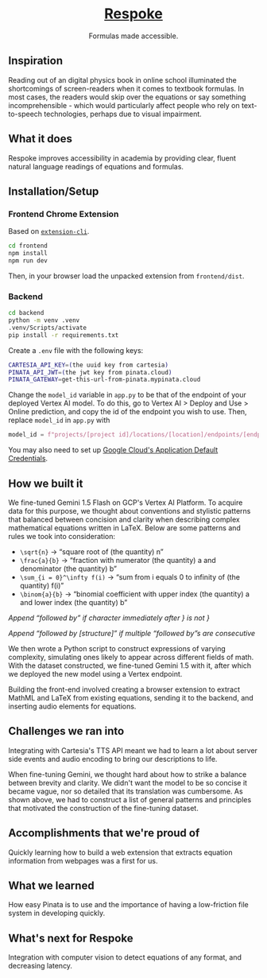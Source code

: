<h1 align="center">
<a href="https://devpost.com/software/respoke">Respoke</a>
</h1>

<p align="center">Formulas made accessible.</p>

## Inspiration

Reading out of an digital physics book in online school illuminated the shortcomings of screen-readers when it comes to textbook formulas. In most cases, the readers would skip over the equations or say something incomprehensible - which would particularly affect people who rely on text-to-speech technologies, perhaps due to visual impairment.

## What it does

Respoke improves accessibility in academia by providing clear, fluent natural language readings of equations and formulas.

## Installation/Setup

### Frontend Chrome Extension

Based on [`extension-cli`](https://oss.mobilefirst.me/extension-cli/).

```sh
cd frontend
npm install
npm run dev
```

Then, in your browser load the unpacked extension from `frontend/dist`.

### Backend

```sh
cd backend
python -m venv .venv
.venv/Scripts/activate
pip install -r requirements.txt
```

Create a `.env` file with the following keys:

```sh
CARTESIA_API_KEY=(the uuid key from cartesia)
PINATA_API_JWT=(the jwt key from pinata.cloud)
PINATA_GATEWAY=get-this-url-from-pinata.mypinata.cloud
```

Change the `model_id` variable in `app.py` to be that of the endpoint of your deployed Vertex AI model. To do this, go to Vertex AI > Deploy and Use > Online prediction, and copy the id of the endpoint you wish to use. Then, replace `model_id` in `app.py` with

```py
model_id = f"projects/[project id]/locations/[location]/endpoints/[endpoint id]"
```

You may also need to set up [Google Cloud's Application Default Credentials](https://cloud.google.com/docs/authentication/provide-credentials-adc).

## How we built it

We fine-tuned Gemini 1.5 Flash on GCP's Vertex AI Platform. To acquire data for this purpose, we thought about conventions and stylistic patterns that balanced between concision and clarity when describing complex mathematical equations written in LaTeX. Below are some patterns and rules we took into consideration:

- `\sqrt{n}` -> “square root of (the quantity) n”
- `\frac{a}{b}` -> “fraction with numerator (the quantity) a and denominator (the quantity) b”
- `\sum_{i = 0}^\infty f(i)` -> “sum from i equals 0 to infinity of (the quantity) f(i)”
- `\binom{a}{b}` -> “binomial coefficient with upper index (the quantity) a and lower index (the quantity) b”

_Append “followed by” if character immediately after } is not }_

_Append “followed by \[structure\]” if multiple “followed by”s are consecutive_

We then wrote a Python script to construct expressions of varying complexity, simulating ones likely to appear across different fields of math. With the dataset constructed, we fine-tuned Gemini 1.5 with it, after which we deployed the new model using a Vertex endpoint.

Building the front-end involved creating a browser extension to extract MathML and LaTeX from existing equations, sending it to the backend, and inserting audio elements for equations.

## Challenges we ran into

Integrating with Cartesia's TTS API meant we had to learn a lot about server side events and audio encoding to bring our descriptions to life.

When fine-tuning Gemini, we thought hard about how to strike a balance between brevity and clarity. We didn't want the model to be so concise it became vague, nor so detailed that its translation was cumbersome. As shown above, we had to construct a list of general patterns and principles that motivated the construction of the fine-tuning dataset.

## Accomplishments that we're proud of

Quickly learning how to build a web extension that extracts equation information from webpages was a first for us.

## What we learned

How easy Pinata is to use and the importance of having a low-friction file system in developing quickly.

## What's next for Respoke

Integration with computer vision to detect equations of any format, and decreasing latency.

